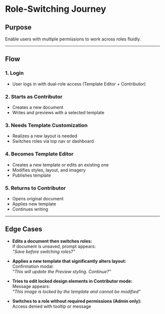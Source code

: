 # Role-Switching Journey

## Purpose
Enable users with multiple permissions to work across roles fluidly.

---

## Flow

### 1. Login
- User logs in with dual-role access (Template Editor + Contributor)

### 2. Starts as Contributor
- Creates a new document
- Writes and previews with a selected template

### 3. Needs Template Customization
- Realizes a new layout is needed
- Switches roles via top nav or dashboard

### 4. Becomes Template Editor
- Creates a new template or edits an existing one
- Modifies styles, layout, and imagery
- Publishes template

### 5. Returns to Contributor
- Opens original document
- Applies new template
- Continues writing

---

## Edge Cases

- **Edits a document then switches roles:**  
  If document is unsaved, prompt appears:  
  _“Save before switching roles?”_

- **Applies a new template that significantly alters layout:**  
  Confirmation modal:  
  _“This will update the Preview styling. Continue?”_

- **Tries to edit locked design elements in Contributor mode:**  
  Message appears:  
  _“This image is locked by the template and cannot be modified”_

- **Switches to a role without required permissions (Admin only):**  
  Access denied with tooltip or message
